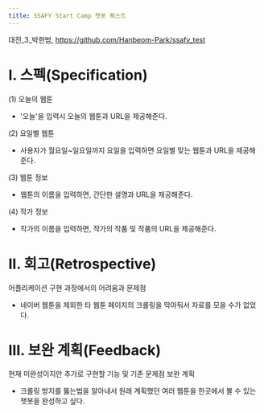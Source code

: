 ```yaml
---
title: SSAFY Start Camp 챗봇 퀘스트
---
```

대전_3_박한범, https://github.com/Hanbeom-Park/ssafy_test
# I. 스펙(Specification)

(1) 오늘의 웹툰
- '오늘'을 입력시 오늘의 웹툰과 URL을 제공해준다. 

(2) 요일별 웹툰
- 사용자가 월요일~일요일까지 요일을 입력하면 요일별 맞는 웹툰과 URL을 제공해준다.

(3) 웹툰 정보
- 웹툰의 이름을 입력하면, 간단한 설명과 URL을 제공해준다.

(4) 작가 정보
- 작가의 이름을 입력하면, 작가의 작품 및 작품의 URL을 제공해준다.

# II. 회고(Retrospective)

어플리케이션 구현 과정에서의 어려움과 문제점
- 네이버 웹툰을 제외한 타 웹툰 페이지의 크롤링을 막아둬서 자료를 모을 수가 없었다.

# III. 보완 계획(Feedback)
현재 미완성이지만 추가로 구현할 기능 및 기존 문제점 보완 계획
- 크롤링 방지를 뚫는법을 알아내서 원래 계획했던 여러 웹툰을 한곳에서 볼 수 있는 챗봇을 완성하고 싶다.
